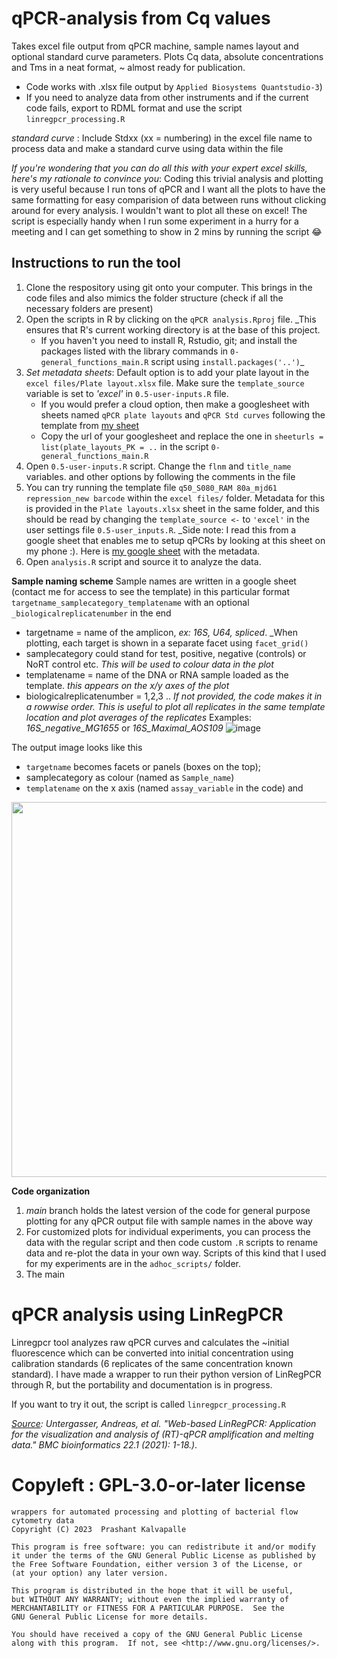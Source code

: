 # qPCR-analysis from Cq values

Takes excel file output from qPCR machine, sample names layout and optional standard curve parameters. Plots Cq data, absolute concentrations and Tms in a neat format, ~ almost ready for publication.
- Code works with .xlsx file output by `Applied Biosystems Quantstudio-3`)
- If you need to analyze data from other instruments and if the current code fails, export to RDML format and use the script `linregpcr_processing.R`

_standard curve_ : Include Stdxx (xx = numbering) in the excel file name to process data and make a standard curve using data within the file

*If you're wondering that you can do all this with your expert excel skills, here's my rationale to convince you*: Coding this trivial analysis and plotting is very useful because I run tons of qPCR and I want all the plots to have the same formatting for easy comparision of data between runs without clicking around for every analysis. I wouldn't want to plot all these on excel! The script is especially handy when I run some experiment in a hurry for a meeting and I can get something to show in 2 mins by running the script 😂

## Instructions to run the tool
1. Clone the respository using git onto your computer. This brings in the code files and also mimics the folder structure (check if all the necessary folders are present)
2. Open the scripts in R by clicking on the `qPCR analysis.Rproj` file. _This ensures that R's current working directory is at the base of this project. 
	- If you haven't you need to install R, Rstudio, git; and install the packages listed with the library commands in `0-general_functions_main.R` script using `install.packages('..')`_
3. *Set metadata sheets*: Default option is to add your plate layout in the `excel files/Plate layout.xlsx` file. Make sure the `template_source` variable is set to *'excel'* in `0.5-user-inputs.R` file.
	- If you would prefer a cloud option, then make a googlesheet with sheets named `qPCR plate layouts` and `qPCR Std curves` following the template from [my sheet](https://docs.google.com/spreadsheets/d/1RffyflHCQ_GzlRHbeH3bAkiYo4zNlnFWx4FXo7xkUt8/edit#gid=0)
	- Copy the url of your googlesheet and replace the one in `sheeturls = list(plate_layouts_PK = ..` in the script `0-general_functions_main.R`
5. Open `0.5-user-inputs.R` script. Change the `flnm` and `title_name` variables. and other options by following the comments in the file
6. You can try running the template file `q50_S080_RAM 80a_mjd61 repression_new barcode` within the `excel files/` folder. Metadata for this is provided in the `Plate layouts.xlsx` sheet in the same folder, and this should be read by changing the `template_source <-` to `'excel'` in the user settings file `0.5-user_inputs.R`. _Side note: I read this from a google sheet that enables me to setup qPCRs by looking at this sheet on my phone :). Here is [my google sheet](https://docs.google.com/spreadsheets/d/1RffyflHCQ_GzlRHbeH3bAkiYo4zNlnFWx4FXo7xkUt8/edit#gid=0) with the metadata.
7. Open `analysis.R` script and source it to analyze the data.

**Sample naming scheme**
Sample names are written in a google sheet (contact me for access to see the template) in this particular format
`targetname_samplecategory_templatename` with an optional `_biologicalreplicatenumber` in the end
- targetname = name of the amplicon, _ex: 16S, U64, spliced_. _When plotting, each target is shown in a separate facet using `facet_grid()`
- samplecategory could stand for test, positive, negative (controls) or NoRT control etc. _This will be used to colour data in the plot_
- templatename = name of the DNA or RNA sample loaded as the template. _this appears on the x/y axes of the plot_
- biologicalreplicatenumber = 1,2,3 .. _If not provided, the code makes it in a rowwise order. This is useful to plot all replicates in the same template location and plot averages of the replicates_
Examples: _16S_negative_MG1655_ or _16S_Maximal_AOS109_	
![image](https://github.com/ppreshant/qPCR-analysis/assets/14856479/6d3de51c-4ad7-484b-8f0b-5dde0ae1bd9f)

The output image looks like this
- `targetname` becomes facets or panels (boxes on the top); 
- samplecategory as colour (named as `Sample_name`)
- `templatename` on the x axis (named `assay_variable` in the code) and 
<img src = '[https://user-images.githubusercontent.com/14856479/113488826-1859d100-9486-11eb-8384-1ad17afea737.png](https://github.com/ppreshant/qPCR-analysis/assets/14856479/7b9f7c72-7357-4ab5-984f-2252b7b47379)' width = "600">

**Code organization**

1. *main* branch holds the latest version of the code for general purpose plotting for any qPCR output file with sample names in the above way
2. For customized plots for individual experiments, you can process the data with the regular script and then code custom `.R` scripts to rename data and re-plot the data in your own way. Scripts of this kind that I used for my experiments are in the `adhoc_scripts/` folder.
3. The main


# qPCR analysis using LinRegPCR

Linregpcr tool analyzes raw qPCR curves and calculates the ~initial fluorescence which can be converted into initial concentration using calibration standards (6 replicates of the same concentration known standard). I have made a wrapper to run their python version of LinRegPCR through R, but the portability and documentation is in progress.

If you want to try it out, the script is called `linregpcr_processing.R`

*[Source](https://bmcbioinformatics.biomedcentral.com/articles/10.1186/s12859-021-04306-1): Untergasser, Andreas, et al. "Web-based LinRegPCR: Application for the visualization and analysis of (RT)-qPCR amplification and melting data." _BMC bioinformatics_ 22.1 (2021): 1-18.)*.

# Copyleft : GPL-3.0-or-later license
```
wrappers for automated processing and plotting of bacterial flow cytometry data 
Copyright (C) 2023  Prashant Kalvapalle

This program is free software: you can redistribute it and/or modify
it under the terms of the GNU General Public License as published by
the Free Software Foundation, either version 3 of the License, or
(at your option) any later version.

This program is distributed in the hope that it will be useful,
but WITHOUT ANY WARRANTY; without even the implied warranty of
MERCHANTABILITY or FITNESS FOR A PARTICULAR PURPOSE.  See the
GNU General Public License for more details.

You should have received a copy of the GNU General Public License
along with this program.  If not, see <http://www.gnu.org/licenses/>.
```
